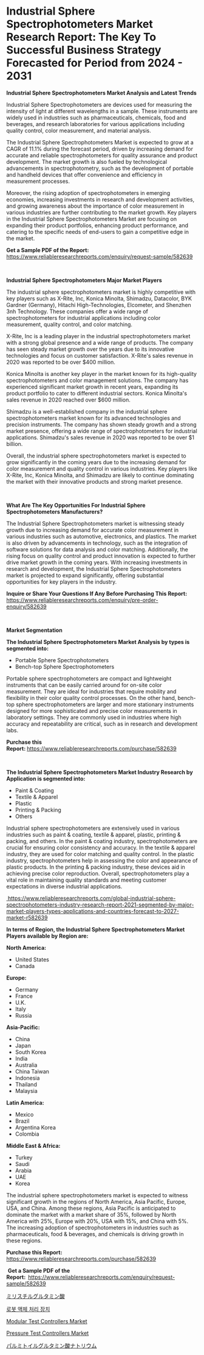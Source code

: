 <p><h1>Industrial Sphere Spectrophotometers Market Research Report: The Key To Successful Business Strategy Forecasted for Period from 2024 - 2031</h1></p><p><strong>Industrial Sphere Spectrophotometers Market Analysis and Latest Trends</strong></p>
<p><p>Industrial Sphere Spectrophotometers are devices used for measuring the intensity of light at different wavelengths in a sample. These instruments are widely used in industries such as pharmaceuticals, chemicals, food and beverages, and research laboratories for various applications including quality control, color measurement, and material analysis.</p><p>The Industrial Sphere Spectrophotometers Market is expected to grow at a CAGR of 11.1% during the forecast period, driven by increasing demand for accurate and reliable spectrophotometers for quality assurance and product development. The market growth is also fueled by technological advancements in spectrophotometry, such as the development of portable and handheld devices that offer convenience and efficiency in measurement processes.</p><p>Moreover, the rising adoption of spectrophotometers in emerging economies, increasing investments in research and development activities, and growing awareness about the importance of color measurement in various industries are further contributing to the market growth. Key players in the Industrial Sphere Spectrophotometers Market are focusing on expanding their product portfolios, enhancing product performance, and catering to the specific needs of end-users to gain a competitive edge in the market.</p></p>
<p><strong>Get a Sample PDF of the Report:&nbsp;</strong> <a href="https://www.reliableresearchreports.com/enquiry/request-sample/582639">https://www.reliableresearchreports.com/enquiry/request-sample/582639</a></p>
<p>&nbsp;</p>
<p><strong>Industrial Sphere Spectrophotometers Major Market Players</strong></p>
<p><p>The industrial sphere spectrophotometers market is highly competitive with key players such as X-Rite, Inc, Konica Minolta, Shimadzu, Datacolor, BYK Gardner (Germany), Hitachi High-Technologies, Elcometer, and Shenzhen 3nh Technology. These companies offer a wide range of spectrophotometers for industrial applications including color measurement, quality control, and color matching.</p><p>X-Rite, Inc is a leading player in the industrial spectrophotometers market with a strong global presence and a wide range of products. The company has seen steady market growth over the years due to its innovative technologies and focus on customer satisfaction. X-Rite's sales revenue in 2020 was reported to be over $400 million.</p><p>Konica Minolta is another key player in the market known for its high-quality spectrophotometers and color management solutions. The company has experienced significant market growth in recent years, expanding its product portfolio to cater to different industrial sectors. Konica Minolta's sales revenue in 2020 reached over $600 million.</p><p>Shimadzu is a well-established company in the industrial sphere spectrophotometers market known for its advanced technologies and precision instruments. The company has shown steady growth and a strong market presence, offering a wide range of spectrophotometers for industrial applications. Shimadzu's sales revenue in 2020 was reported to be over $1 billion.</p><p>Overall, the industrial sphere spectrophotometers market is expected to grow significantly in the coming years due to the increasing demand for color measurement and quality control in various industries. Key players like X-Rite, Inc, Konica Minolta, and Shimadzu are likely to continue dominating the market with their innovative products and strong market presence.</p></p>
<p>&nbsp;</p>
<p><strong>What Are The Key Opportunities For Industrial Sphere Spectrophotometers Manufacturers?</strong></p>
<p><p>The Industrial Sphere Spectrophotometers market is witnessing steady growth due to increasing demand for accurate color measurement in various industries such as automotive, electronics, and plastics. The market is also driven by advancements in technology, such as the integration of software solutions for data analysis and color matching. Additionally, the rising focus on quality control and product innovation is expected to further drive market growth in the coming years. With increasing investments in research and development, the Industrial Sphere Spectrophotometers market is projected to expand significantly, offering substantial opportunities for key players in the industry.</p></p>
<p><strong>Inquire or Share Your Questions If Any Before Purchasing This Report:</strong> <a href="https://www.reliableresearchreports.com/enquiry/pre-order-enquiry/582639">https://www.reliableresearchreports.com/enquiry/pre-order-enquiry/582639</a></p>
<p>&nbsp;</p>
<p><strong>Market Segmentation</strong></p>
<p><strong>The Industrial Sphere Spectrophotometers Market Analysis by types is segmented into:</strong></p>
<p><ul><li>Portable Sphere Spectrophotometers</li><li>Bench-top Sphere Spectrophotometers</li></ul></p>
<p><p>Portable sphere spectrophotometers are compact and lightweight instruments that can be easily carried around for on-site color measurement. They are ideal for industries that require mobility and flexibility in their color quality control processes. On the other hand, bench-top sphere spectrophotometers are larger and more stationary instruments designed for more sophisticated and precise color measurements in laboratory settings. They are commonly used in industries where high accuracy and repeatability are critical, such as in research and development labs.</p></p>
<p><strong>Purchase this Report:&nbsp;</strong><a href="https://www.reliableresearchreports.com/purchase/582639">https://www.reliableresearchreports.com/purchase/582639</a></p>
<p>&nbsp;</p>
<p><strong>The Industrial Sphere Spectrophotometers Market Industry Research by Application is segmented into:</strong></p>
<p><ul><li>Paint & Coating</li><li>Textile & Apparel</li><li>Plastic</li><li>Printing & Packing</li><li>Others</li></ul></p>
<p><p>Industrial sphere spectrophotometers are extensively used in various industries such as paint & coating, textile & apparel, plastic, printing & packing, and others. In the paint & coating industry, spectrophotometers are crucial for ensuring color consistency and accuracy. In the textile & apparel industry, they are used for color matching and quality control. In the plastic industry, spectrophotometers help in assessing the color and appearance of plastic products. In the printing & packing industry, these devices aid in achieving precise color reproduction. Overall, spectrophotometers play a vital role in maintaining quality standards and meeting customer expectations in diverse industrial applications.</p></p>
<p><a href="https://www.reliableresearchreports.com/global-industrial-sphere-spectrophotometers-industry-research-report-2021-segmented-by-major-market-players-types-applications-and-countries-forecast-to-2027-market-r582639">&nbsp;https://www.reliableresearchreports.com/global-industrial-sphere-spectrophotometers-industry-research-report-2021-segmented-by-major-market-players-types-applications-and-countries-forecast-to-2027-market-r582639</a></p>
<p><strong>In terms of Region, the Industrial Sphere Spectrophotometers Market Players available by Region are:</strong></p>
<p>
    <p> <strong> North America: </strong>
        <ul>
            <li>United States</li>
            <li>Canada</li>
        </ul>
        </p> 
    <p> <strong> Europe: </strong>
        <ul>
            <li>Germany</li>
            <li>France</li>
            <li>U.K.</li>
            <li>Italy</li>
            <li>Russia</li>
        </ul>
        </p> 
    <p> <strong> Asia-Pacific: </strong>
        <ul>
            <li>China</li>
            <li>Japan</li>
            <li>South Korea</li>
            <li>India</li>
            <li>Australia</li>
            <li>China Taiwan</li>
            <li>Indonesia</li>
            <li>Thailand</li>
            <li>Malaysia</li>
        </ul>
        </p> 
    <p> <strong> Latin America: </strong>
        <ul>
            <li>Mexico</li>
            <li>Brazil</li>
            <li>Argentina Korea</li>
            <li>Colombia</li>
        </ul>
        </p> 
    <p> <strong> Middle East & Africa: </strong>
        <ul>
            <li>Turkey</li>
            <li>Saudi</li>
            <li>Arabia</li>
            <li>UAE</li>
            <li>Korea</li>
        </ul>
    </p>
    </p>
<p><p>The industrial sphere spectrophotometers market is expected to witness significant growth in the regions of North America, Asia Pacific, Europe, USA, and China. Among these regions, Asia Pacific is anticipated to dominate the market with a market share of 35%, followed by North America with 25%, Europe with 20%, USA with 15%, and China with 5%. The increasing adoption of spectrophotometers in industries such as pharmaceuticals, food & beverages, and chemicals is driving growth in these regions.</p></p>
<p><strong>Purchase this Report: </strong><a href="https://www.reliableresearchreports.com/purchase/582639">https://www.reliableresearchreports.com/purchase/582639</a></p>
<p>&nbsp;<strong>Get a Sample PDF of the Report:&nbsp;&nbsp;</strong><a href="https://www.reliableresearchreports.com/enquiry/request-sample/582639">https://www.reliableresearchreports.com/enquiry/request-sample/582639</a></p>
<p><strong></strong></p>
<p><p><a href="https://github.com/hilmi-2a/Market-Research-Report-List-1/blob/main/366070195335.md">ミリスチルグルタミン酸</a></p><p><a href="https://github.com/EthaWolf/Market-Research-Report-List-1/blob/main/858282586973.md">로봇 액체 처리 장치</a></p><p><a href="https://github.com/gdfhhhj/Market-Research-Report-List-4/blob/main/modular-test-controllers-market.md">Modular Test Controllers Market</a></p><p><a href="https://github.com/julyju69/Market-Research-Report-List-3/blob/main/pressure-test-controllers-market.md">Pressure Test Controllers Market</a></p><p><a href="https://github.com/jkjreqjscoxx7/Market-Research-Report-List-2/blob/main/681425895334.md">パルミトイルグルタミン酸ナトリウム</a></p></p>